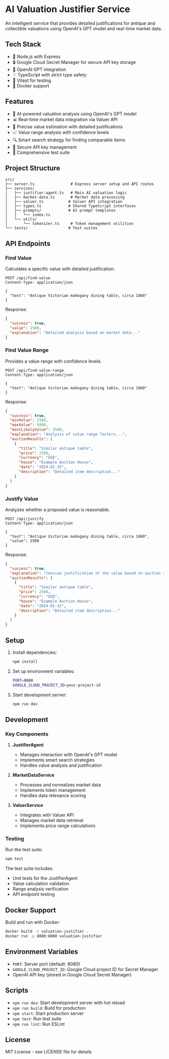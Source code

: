 # AI Valuation Justifier Service

An intelligent service that provides detailed justifications for antique and collectible valuations using OpenAI's GPT model and real-time market data.

## Tech Stack

- 🚀 Node.js with Express
- 🔒 Google Cloud Secret Manager for secure API key storage
- 🤖 OpenAI GPT integration
- ✨ TypeScript with strict type safety
- 🧪 Vitest for testing
- 🐳 Docker support

## Features

- 🤖 AI-powered valuation analysis using OpenAI's GPT model
- 📊 Real-time market data integration via Valuer API
- 🎯 Precise value estimation with detailed justifications
- 📈 Value range analysis with confidence levels
- 🔍 Smart search strategy for finding comparable items
- 🔐 Secure API key management
- 🧪 Comprehensive test suite

## Project Structure

```
src/
├── server.ts                # Express server setup and API routes
├── services/
│   ├── justifier-agent.ts   # Main AI valuation logic
│   ├── market-data.ts       # Market data processing
│   ├── valuer.ts           # Valuer API integration
│   ├── types.ts            # Shared TypeScript interfaces
│   ├── prompts/            # AI prompt templates
│   │   └── index.ts
│   └── utils/
│       └── tokenizer.ts     # Token management utilities
└── tests/                  # Test suites
```

## API Endpoints

### Find Value
Calculates a specific value with detailed justification.

```http
POST /api/find-value
Content-Type: application/json

{
  "text": "Antique Victorian mahogany dining table, circa 1860"
}
```

Response:
```json
{
  "success": true,
  "value": 2500,
  "explanation": "Detailed analysis based on market data..."
}
```

### Find Value Range
Provides a value range with confidence levels.

```http
POST /api/find-value-range
Content-Type: application/json

{
  "text": "Antique Victorian mahogany dining table, circa 1860"
}
```

Response:
```json
{
  "success": true,
  "minValue": 1500,
  "maxValue": 5000,
  "mostLikelyValue": 2500,
  "explanation": "Analysis of value range factors...",
  "auctionResults": [
    {
      "title": "Similar antique table",
      "price": 2300,
      "currency": "USD",
      "house": "Example Auction House",
      "date": "2024-01-15",
      "description": "Detailed item description..."
    }
  ]
}
```

### Justify Value
Analyzes whether a proposed value is reasonable.

```http
POST /api/justify
Content-Type: application/json

{
  "text": "Antique Victorian mahogany dining table, circa 1860",
  "value": 2500
}
```

Response:
```json
{
  "success": true,
  "explanation": "Concise justification of the value based on auction results (under 100 words)",
  "auctionResults": [
    {
      "title": "Similar antique table",
      "price": 2300,
      "currency": "USD",
      "house": "Example Auction House",
      "date": "2024-01-15",
      "description": "Detailed item description..."
    }
  ]
}
```

## Setup

1. Install dependencies:
   ```bash
   npm install
   ```

2. Set up environment variables:
   ```bash
   PORT=8080
   GOOGLE_CLOUD_PROJECT_ID=your-project-id
   ```

3. Start development server:
   ```bash
   npm run dev
   ```

## Development

### Key Components

1. **JustifierAgent**
   - Manages interaction with OpenAI's GPT model
   - Implements smart search strategies
   - Handles value analysis and justification

2. **MarketDataService**
   - Processes and normalizes market data
   - Implements token management
   - Handles data relevance scoring

3. **ValuerService**
   - Integrates with Valuer API
   - Manages market data retrieval
   - Implements price range calculations

### Testing

Run the test suite:
```bash
npm test
```

The test suite includes:
- Unit tests for the JustifierAgent
- Value calculation validation
- Range analysis verification
- API endpoint testing

## Docker Support

Build and run with Docker:

```bash
docker build -t valuation-justifier .
docker run -p 8080:8080 valuation-justifier
```

## Environment Variables

- `PORT`: Server port (default: 8080)
- `GOOGLE_CLOUD_PROJECT_ID`: Google Cloud project ID for Secret Manager
- OpenAI API key (stored in Google Cloud Secret Manager)

## Scripts

- `npm run dev`: Start development server with hot reload
- `npm run build`: Build for production
- `npm start`: Start production server
- `npm test`: Run test suite
- `npm run lint`: Run ESLint

## License

MIT License - see LICENSE file for details